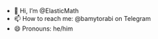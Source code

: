 - 👋 Hi, I’m @ElasticMath
- 📫 How to reach me: @bamytorabi on Telegram
- 😄 Pronouns: he/him

<!---
ElasticMath/ElasticMath is a ✨ special ✨ repository because its `README.md` (this file) appears on your GitHub profile.
You can click the Preview link to take a look at your changes.
--->
